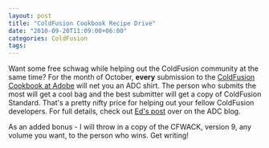 ```yaml
---
layout: post
title: "ColdFusion Cookbook Recipe Drive"
date: "2010-09-20T11:09:00+06:00"
categories: ColdFusion 
tags: 
---
```


Want some free schwag while helping out the ColdFusion community at the same time? For the month of October, <b>every</b> submission to the <a href="http://cookbooks.adobe.com/coldfusion">ColdFusion Cookbook at Adobe</a> will net you an ADC shirt.  The person who submits the most will get a cool bag and the best submitter will get a copy of ColdFusion Standard. That's a pretty nifty price for helping out your fellow ColdFusion developers. For full details, check out <a href="http://bit.ly/aiEDNQ">Ed's post</a> over on the ADC blog. 

As an added bonus - I will throw in a copy of the CFWACK, version 9, any volume you want, to the person who wins. Get writing!